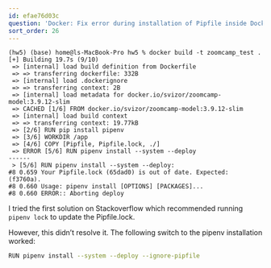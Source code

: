 ```yaml
---
id: efae76d03c
question: 'Docker: Fix error during installation of Pipfile inside Docker container'
sort_order: 26
---
```


```
(hw5) (base) home@ls-MacBook-Pro hw5 % docker build -t zoomcamp_test .
[+] Building 19.7s (9/10)
 => [internal] load build definition from Dockerfile
 => => transferring dockerfile: 332B
 => [internal] load .dockerignore
 => => transferring context: 2B
 => [internal] load metadata for docker.io/svizor/zoomcamp-model:3.9.12-slim
 => CACHED [1/6] FROM docker.io/svizor/zoomcamp-model:3.9.12-slim
 => [internal] load build context
 => => transferring context: 19.77kB
 => [2/6] RUN pip install pipenv
 => [3/6] WORKDIR /app
 => [4/6] COPY [Pipfile, Pipfile.lock, ./]
 => ERROR [5/6] RUN pipenv install --system --deploy
------
 > [5/6] RUN pipenv install --system --deploy:
#8 0.659 Your Pipfile.lock (65dad0) is out of date. Expected: (f3760a).
#8 0.660 Usage: pipenv install [OPTIONS] [PACKAGES]...
#8 0.660 ERROR:: Aborting deploy
```

I tried the first solution on Stackoverflow which recommended running `pipenv lock` to update the Pipfile.lock.

However, this didn’t resolve it. The following switch to the pipenv installation worked:

```bash
RUN pipenv install --system --deploy --ignore-pipfile
```